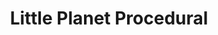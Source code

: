 ---
layout: link
href: https://alan-luo.github.io/planetprocedural/
title: Little Planet Procedural
permalink: /planetprocedural/
---